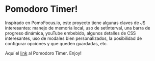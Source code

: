 # Pomodoro Timer!

Inspirado en PomoFocus.io, este proyecto tiene algunas claves de JS interesantes: manejo de memoria local, uso de setInterval, una barra de progreso dinámica, youTube embebido, algunos detalles de CSS interesantes, uso de modales bien personalizados, la posibilidad de configurar opciones y que queden guardadas, etc.

Aquí el [link](https://rodriguezcravero.github.io/pomodoro/) al Pomodoro Timer. Enjoy! 

